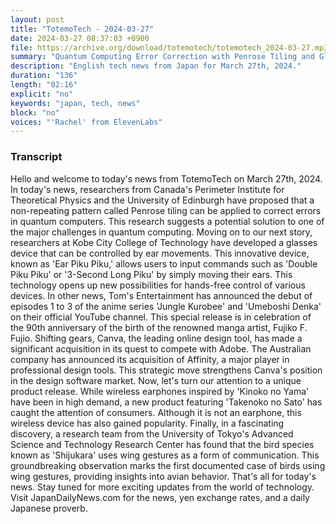 ```yaml
---
layout: post
title: "TotemoTech - 2024-03-27"
date: 2024-03-27 08:37:03 +0900
file: https://archive.org/download/totemotech/totemotech_2024-03-27.mp3
summary: "Quantum Computing Error Correction with Penrose Tiling and Glasses Device Controlled by Ear Movements, & more…"
description: "English tech news from Japan for March 27th, 2024."
duration: "136"
length: "02:16"
explicit: "no"
keywords: "japan, tech, news"
block: "no"
voices: "'Rachel' from ElevenLabs"
---
```


### Transcript

Hello and welcome to today's news from TotemoTech on March 27th, 2024. In today's news, researchers from Canada's Perimeter Institute for Theoretical Physics and the University of Edinburgh have proposed that a non-repeating pattern called Penrose tiling can be applied to correct errors in quantum computers. This research suggests a potential solution to one of the major challenges in quantum computing. Moving on to our next story, researchers at Kobe City College of Technology have developed a glasses device that can be controlled by ear movements. This innovative device, known as 'Ear Piku Piku,' allows users to input commands such as 'Double Piku Piku' or '3-Second Long Piku' by simply moving their ears. This technology opens up new possibilities for hands-free control of various devices. In other news, Tom's Entertainment has announced the debut of episodes 1 to 3 of the anime series 'Jungle Kurobee' and 'Umeboshi Denka' on their official YouTube channel. This special release is in celebration of the 90th anniversary of the birth of the renowned manga artist, Fujiko F. Fujio. Shifting gears, Canva, the leading online design tool, has made a significant acquisition in its quest to compete with Adobe. The Australian company has announced its acquisition of Affinity, a major player in professional design tools. This strategic move strengthens Canva's position in the design software market. Now, let's turn our attention to a unique product release. While wireless earphones inspired by 'Kinoko no Yama' have been in high demand, a new product featuring 'Takenoko no Sato' has caught the attention of consumers. Although it is not an earphone, this wireless device has also gained popularity. Finally, in a fascinating discovery, a research team from the University of Tokyo's Advanced Science and Technology Research Center has found that the bird species known as 'Shijukara' uses wing gestures as a form of communication. This groundbreaking observation marks the first documented case of birds using wing gestures, providing insights into avian behavior. That's all for today's news. Stay tuned for more exciting updates from the world of technology.   Visit JapanDailyNews.com for the news, yen exchange rates, and a daily Japanese proverb.
